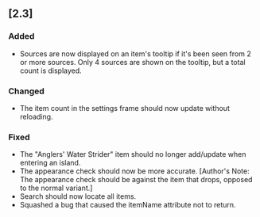 ## [2.3]
### Added
- Sources are now displayed on an item's tooltip if it's been seen from 2 or more sources. Only 4 sources are shown on the tooltip, but a total count is displayed.

### Changed
- The item count in the settings frame should now update without reloading.

### Fixed
- The "Anglers' Water Strider" item should no longer add/update when entering an island.
- The appearance check should now be more accurate. [Author's Note: The appearance check should be against the item that drops, opposed to the normal variant.]
- Search should now locate all items.
- Squashed a bug that caused the itemName attribute not to return.